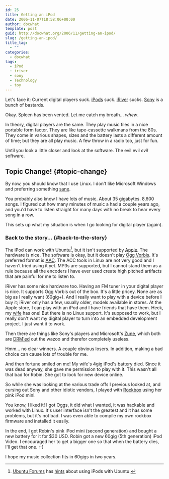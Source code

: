 ```yaml
---
id: 25
title: Getting an iPod
date: 2006-11-07T18:58:06+00:00
author: docwhat
template: post
guid: http://docwhat.org/2006/11/getting-an-ipod/
slug: /getting-an-ipod/
title_tag:
  - ""
categories:
  - docwhat
tags:
  - iPod
  - iriver
  - sony
  - Technology
  - toy
---
```

Let's face it: Current digital players suck. [iPods](http://www.apple.com/itunes/) suck. [iRiver](http://www.iriveramerica.com/) sucks. [Sony](http://www.google.com/search?q=sony&domains=boingboing.net&sitesearch=boingboing.net) is a bunch of bastards.

Okay. Spleen has been vented. Let me catch my breath... *whew*.

In theory, digital players are the same. They play music files in a nice portable form factor. They are like tape-cassette walkmans from the 80s. They come in various shapes, sizes and the battery lasts a different amount of time; but they are all play music. A few throw in a radio too, just for fun.

Until you look a little closer and look at the software. The evil evil *evil* software.

Topic Change! {#topic-change}
-------------

By now, you should know that I use Linux. I don't like Microsoft Windows and preferring something [sane](http://ubuntu.com/).

You probably also know I have lots of music. About 35 gigabytes. 8,600 songs. I figured out how many minutes of music a had a couple years ago, and you'd have to listen straight for many days with no break to hear every song in a row.

This sets up what my situation is when I go looking for digital player (again).

### Back to the story… {#back-to-the-story}

The iPod can work with Ubuntu[^1], but it isn't supported by [Apple](http://apple.com/). The hardware is nice. The software is okay, but it doesn't play [Ogg Vorbis](http://www.vorbis.com/). It's preferred format is [AAC](http://en.wikipedia.org/wiki/Advanced_Audio_Coding). The ACC tools in Linux are not very good and I haven't tried using it yet. MP3s are supported, but I cannot stand them as a rule because all the encoders I have ever used create high pitched artifacts that are painful for me to listen to.

iRiver has some nice hardware too. Having an FM tuner in your digital player is nice. It supports Ogg Vorbis out of the box. It's a little pricey. None are as big as I really want (60gig+). And I really want to play with a device before I buy it; iRiver only has a few, usually older, models available in stores. At the Apple store, I can play with an iPod and I have friends that have them. Heck, my [wife](http://labrat.gerf.org/) has one! But there is no Linux support. It's supposed to work, but I really don't want my digital player to turn into an embedded development project. I just want it to work.

Then there are things like Sony's players and Microsoft's [Zune](http://www.defectivebydesign.org/topic/zune), which both are [DRM'ed](http://defectivebydesign.org/) out the wazoo and therefor completely useless.

Hmm… no clear winners. A couple obvious losers. In addition, making a bad choice can cause lots of trouble for me.

And then fortune smiled on me! My wife's 4gig iPod's battery died. Since it was dead anyway, she gave me permission to play with it. This wasn't all that bad for Robin. She got to look for new device online.

So while she was looking at the various trade offs I previous looked at, and cursing out Sony and other idiotic vendors, I played with [Rockbox](http://rockbox.org/) using her pink iPod mini.

You know, I liked it! I got Oggs, it did what I wanted, it was hackable and worked with Linux. It's user interface isn't the greatest and it has some problems, but it's not bad. I was even able to compile my own rockbox firmware and installed it easily.

In the end, I got Robin's pink iPod mini (second generation) and bought a new battery for it for \$30 USD. Robin got a new 60gig (5th generation) iPod Video. I encouraged her to get a bigger one so that when the battery dies, I'll get that one. :-)

I hope my music collection fits in 60gigs in two years.

[^1]: [Ubuntu Forums](http://ubuntuforums.org/) has [hints](http://ubuntuforums.org/showthread.php?t=181668) about using iPods with Ubuntu.